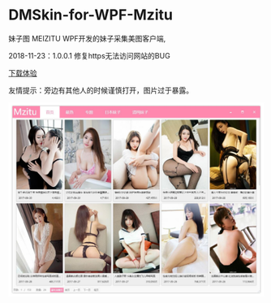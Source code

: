 # DMSkin-for-WPF-Mzitu
妹子图
MEIZITU
WPF开发的妹子采集美图客户端,

2018-11-23：1.0.0.1 修复https无法访问网站的BUG

[下载体验](https://github.com/944095635/DMSkin-Mzitu/releases/download/1.0.0.1/Release.zip)

友情提示：旁边有其他人的时候谨慎打开，图片过于暴露。

<img  src="/Images/bg.jpg" />



